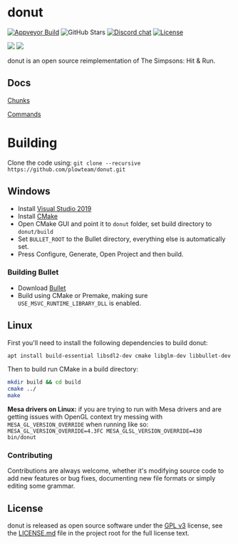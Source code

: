 # donut

[![Appveyor Build](https://img.shields.io/appveyor/ci/handsomematt/donut?logo=appveyor)](https://ci.appveyor.com/project/handsomematt/donut)
![GitHub Stars](https://img.shields.io/github/stars/plowteam/donut?logo=github)
[![Discord chat](https://img.shields.io/discord/611594006803120148?logo=discord&logoColor=white)](https://discord.gg/xpdbWzG)
[![License](https://img.shields.io/github/license/plowteam/donut)](LICENSE.md)

![](https://files.facepunch.com/Layla/2019/August/11/2019-08-09_22-12-28.png)
![](https://files.facepunch.com/Layla/2019/August/11/2019-08-09_22-11-26.png)

donut is an open source reimplementation of The Simpsons: Hit & Run.

## Docs
[Chunks](dev/Chunks.md)

[Commands](dev/Commands.md)

# Building

Clone the code using: `git clone --recursive https://github.com/plowteam/donut.git`

## Windows

* Install [Visual Studio 2019](https://visualstudio.microsoft.com/downloads/)
* Install [CMake](https://cmake.org/download/)
* Open CMake GUI and point it to `donut` folder, set build directory to `donut/build`
* Set `BULLET_ROOT` to the Bullet directory, everything else is automatically set.
* Press Configure, Generate, Open Project and then build.

### Building Bullet

* Download [Bullet](https://github.com/bulletphysics/bullet3)
* Build using CMake or Premake, making sure `USE_MSVC_RUNTIME_LIBRARY_DLL` is enabled.

## Linux

First you'll need to install the following dependencies to build donut:

```bash
apt install build-essential libsdl2-dev cmake libglm-dev libbullet-dev libopenal-dev
```

Then to build run CMake in a build directory:

```bash
mkdir build && cd build
cmake ../
make
```

**Mesa drivers on Linux:** if you are trying to run with Mesa drivers and are getting issues with OpenGL context try messing with `MESA_GL_VERSION_OVERRIDE` when running like so: `MESA_GL_VERSION_OVERRIDE=4.3FC MESA_GLSL_VERSION_OVERRIDE=430 bin/donut`

### Contributing
Contributions are always welcome, whether it's modifying source code to add new
features or bug fixes, documenting new file formats or simply editing some
grammar.

## License
donut is released as open source software under the [GPL v3](https://opensource.org/licenses/gpl-3.0.html)
license, see the [LICENSE.md](./LICENSE.md) file in the project root for the full license text.
